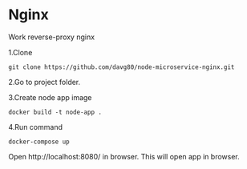 # Nginx
Work reverse-proxy nginx

1.Clone
 ```
 git clone https://github.com/davg80/node-microservice-nginx.git
 ```
 
 2.Go to project folder.
 
 3.Create node app image
 
 ```
 docker build -t node-app .
 
 ```
 4.Run command
 
 ```
 docker-compose up 
 ```
 
 Open http://localhost:8080/ in browser. This will open app in browser.

